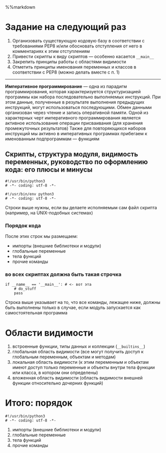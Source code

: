 %%markdown
# Задание на следующий раз
1. Организовать существующую кодовую базу в соответствии с требованиями PEP8 и/или обосновать отступления от него в комментариях к этим отступлениям
2. Привести скрипты к виду скриптов — особенно касается `__main__`
3. Закрепить принципы работы с областями видимости
4. Отметить принципы именования переменных и классов в соответствии с PEP8 (можно делать вместе с п. 1)
---

**Императивное программирование** — одна из парадигм программирования, которая характеризуется структуризацией программы как набора последовательно выполняемых инструкций. При этом данные, полученные в результате выполнения предыдущих инструкций, могут использоваться последующими. Обмен данными организован через чтение и запись оперативной памяти.
Одной из характерных черт императивного программирования является активное использование операции присваивания (для хранения промежуточных результатов)
Также для повторяющихся наборов инструкций мы активно в императивных программах прибегаем к именованным подпрограммам — функциям

## Скрипты, структура модуля, видимость переменных, руководство по оформлению кода: его плюсы и минусы
```
#!/usr/bin/python3
# -*- coding: utf-8 -*-

#!/usr/bin/env python3
# -*- coding: utf-8 -*-
```

Строки выше нужны, если вы делаете исполняемым сам файл скрипта (например, на UNIX-подобных системах)

### Порядок кода
После этих строк мы размещаем:
- импорты (внешние библиотеки и модули)
- глобальные переменные
- тела функций
- прочие команды

### во всех скриптах должна быть такая строчка
```
if __name__ == '__main__': # <- вот эта
    # do_stuff
    pass
```
Строка выше указывает на то, что все команды, лежащее ниже, должны быть выполнены только в случае, если модуль запускается как самостоятельная программа

# Области видимости

1. встроенные функции, типы данных и коллекции (`__builtins__`)
2. глобальная область видимости (все могут получить доступ к глобальным переменным, объектам и методам)
3. локальная область видимости (к этим переменным и объектам имеют доступ только переменные и объекты внутри тела функции или класса, в котором они определены)
4. вложенная область видимости (область видимости внешней функции относительно дочерних функций)

# Итого: порядок
```
#!/usr/bin/python3
# -*- coding: utf-8 -*-
```
1. импорты (внешние библиотеки и модули)
1. глобальные переменные
1. тела функций
1. прочие команды
